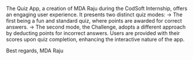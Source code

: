 The Quiz App, a creation of MDA Raju during the CodSoft Internship, offers an engaging user experience. 
It presents two distinct quiz modes: 
→ The first being a fun and standard quiz, where points are awarded for correct answers. 
→ The second mode, the Challenge, adopts a different approach by deducting points for incorrect answers. 
Users are provided with their scores upon quiz completion, enhancing the interactive nature of the app.

Best regards,
MDA Raju
